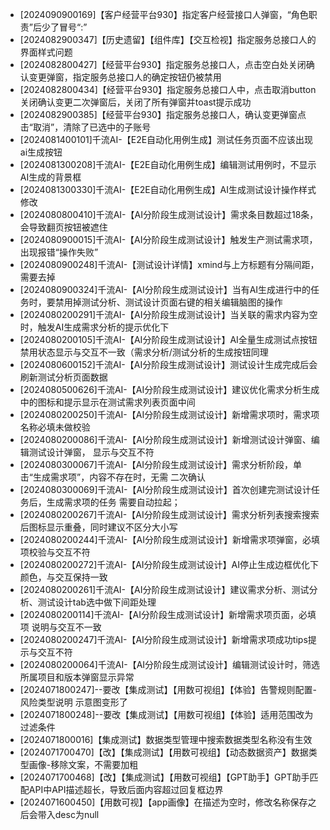 - [2024090900169]【客户经营平台930】指定客户经营接口人弹窗，“角色职责”后少了冒号“:”
- [2024082900347]【历史遗留】【组件库】【交互检视】指定服务总接口人的界面样式问题
- [2024082800427]【经营平台930】指定服务总接口人，点击空白处关闭确认变更弹窗，指定服务总接口人的确定按钮仍被禁用
- [2024082800434]【经营平台930】指定服务总接口人中，点击取消button关闭确认变更二次弹窗后，关闭了所有弹窗并toast提示成功
- [2024082900385]【经营平台930】指定服务总接口人，确认变更弹窗点击“取消”，清除了已选中的子账号
- [2024081400101]千流AI-【E2E自动化用例生成】测试任务页面不应该出现 ai生成按钮
- [2024081300208]千流AI-【E2E自动化用例生成】编辑测试用例时，不显示AI生成的背景框
- [2024081300330]千流AI-【E2E自动化用例生成】AI生成测试设计操作样式修改
- [2024080800410]千流AI-【AI分阶段生成测试设计】需求条目数超过18条，会导致翻页按钮被遮住
- [2024080900015]千流AI-【AI分阶段生成测试设计】触发生产测试需求项，出现报错“操作失败”
- [2024080900248]千流AI-【测试设计详情】xmind与上方标题有分隔间距，需要去掉
- [2024080900324]千流AI-【AI分阶段生成测试设计】当有AI生成进行中的任务时，要禁用掉测试分析、测试设计页面右键的相关编辑脑图的操作
- [2024080200291]千流AI-【AI分阶段生成测试设计】当关联的需求内容为空时，触发AI生成需求分析的提示优化下
- [2024080200105]千流AI-【AI分阶段生成测试设计】AI全量生成测试点按钮禁用状态显示与交互不一致（需求分析/测试分析的生成按钮同理
- [2024080600152]千流AI-【AI分阶段生成测试设计】测试设计生成完成后会刷新测试分析页面数据
- [2024080500626]千流AI-【AI分阶段生成测试设计】建议优化需求分析生成中的图标和提示显示在测试需求列表页面中间
- [2024080200250]千流AI-【AI分阶段生成测试设计】新增需求项时，需求项名称必填未做校验
- [2024080200086]千流AI-【AI分阶段生成测试设计】新增测试设计弹窗、编辑测试设计弹窗， 显示与交互不符
- [2024080300067]千流AI-【AI分阶段生成测试设计】需求分析阶段，单击“生成需求项”，内容不存在时，无需 二次确认
- [2024080300069]千流AI-【AI分阶段生成测试设计】首次创建完测试设计任务后，生成需求项的任务 需要自动拉起；  
- [2024080200267]千流AI-【AI分阶段生成测试设计】需求分析列表搜索搜索后图标显示重叠，同时建议不区分大小写
- [2024080200244]千流AI-【AI分阶段生成测试设计】新增需求项弹窗，必填项校验与交互不符
- [2024080200272]千流AI-【AI分阶段生成测试设计】AI停止生成边框优化下颜色，与交互保持一致
- [2024080200261]千流AI-【AI分阶段生成测试设计】建议需求分析、测试分析、测试设计tab选中做下间距处理
- [2024080200114]千流AI-【AI分阶段生成测试设计】新增需求项页面，必填项 说明与交互不一致
- [2024080200247]千流AI-【AI分阶段生成测试设计】新增需求项成功tips提示与交互不符
- [2024080200064]千流AI-【AI分阶段生成测试设计】编辑测试设计时，筛选所属项目和版本弹窗显示异常
- [2024071800247]--要改【集成测试】【用数可视组】【体验】告警规则配置-风险类型说明 示意图变形了
- [2024071800248]--要改【集成测试】【用数可视组】【体验】适用范围改为过滤条件
- [2024071800016]【集成测试】数据类型管理中搜索数据类型名称没有生效
- [2024071700470]【改】【集成测试】【用数可视组】【动态数据资产】数据类型画像-移除文案，不需要加粗
- [2024071700468]【改】【集成测试】【用数可视组】【GPT助手】GPT助手匹配API中API描述超长，导致后面内容超过回复框边界
- [2024071600450]【用数可视】【app画像】在描述为空时，修改名称保存之后会带入desc为null
